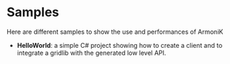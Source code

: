 # Samples

Here are different samples to show the use and performances of ArmoniK

* __HelloWorld__: a simple C# project showing how to create a client and to integrate 
a gridlib with the generated low level API.